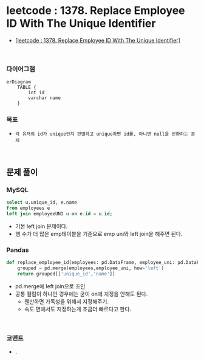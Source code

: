 # leetcode : 1378. Replace Employee ID With The Unique Identifier

* [[leetcode : 1378. Replace Employee ID With The Unique Identifier]](https://leetcode.com/problems/replace-employee-id-with-the-unique-identifier/description/)
<br>

### **다이어그램**
```mermaid
erDiagram
    TABLE {
        int id
        varchar name
    }
```

### **목표**
* `각 유저의 id가 unique인지 판별하고 unique하면 id를, 아니면 null을 반환하는 문제`

<br>

## 문제 풀이

### **MySQL**
```SQL
select u.unique_id, e.name
from employees e
left join employeeUNI u on e.id = u.id;
```

* 기본 left join 문제이다.
* 행 수가 더 많은 emp테이블을 기준으로 emp uni와 left join을 해주면 된다.
  
### **Pandas**
```python
def replace_employee_id(employees: pd.DataFrame, employee_uni: pd.DataFrame) -> pd.DataFrame:
    grouped = pd.merge(employees,employee_uni, how='left')
    return grouped[['unique_id','name']]
```

* pd.merge에 left join으로 조인
* 공통 컬럼이 하나인 경우에는 굳이 on에 지정을 안해도 된다.
  * 웬만하면 가독성을 위해서 지정해주기.
  * 속도 면에서도 지정하는게 조금더 빠르다고 한다.
  
<br>

### **코멘트**
* .
